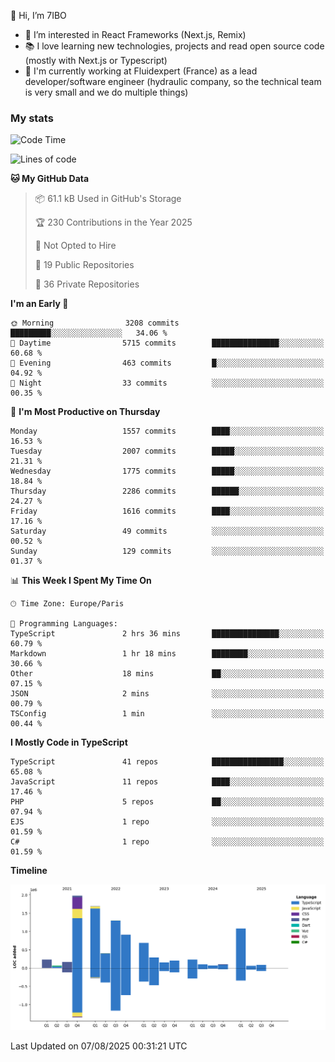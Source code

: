👋 Hi, I’m 7IBO

- 👀 I’m interested in React Frameworks (Next.js, Remix)
- 📚 I love learning new technologies, projects and read open source code (mostly with Next.js or Typescript)
- 💼 I'm currently working at Fluidexpert (France) as a lead developer/software engineer (hydraulic company, so the technical team is very small and we do multiple things)

### My stats
<!--START_SECTION:waka-->
![Code Time](http://img.shields.io/badge/Code%20Time-1%2C147%20hrs%2028%20mins-blue)

![Lines of code](https://img.shields.io/badge/From%20Hello%20World%20I%27ve%20Written-9.7%20million%20lines%20of%20code-blue)

**🐱 My GitHub Data** 

> 📦 61.1 kB Used in GitHub's Storage 
 > 
> 🏆 230 Contributions in the Year 2025
 > 
> 🚫 Not Opted to Hire
 > 
> 📜 19 Public Repositories 
 > 
> 🔑 36 Private Repositories 
 > 
**I'm an Early 🐤** 

```text
🌞 Morning                3208 commits        █████████░░░░░░░░░░░░░░░░   34.06 % 
🌆 Daytime                5715 commits        ███████████████░░░░░░░░░░   60.68 % 
🌃 Evening                463 commits         █░░░░░░░░░░░░░░░░░░░░░░░░   04.92 % 
🌙 Night                  33 commits          ░░░░░░░░░░░░░░░░░░░░░░░░░   00.35 % 
```
📅 **I'm Most Productive on Thursday** 

```text
Monday                   1557 commits        ████░░░░░░░░░░░░░░░░░░░░░   16.53 % 
Tuesday                  2007 commits        █████░░░░░░░░░░░░░░░░░░░░   21.31 % 
Wednesday                1775 commits        █████░░░░░░░░░░░░░░░░░░░░   18.84 % 
Thursday                 2286 commits        ██████░░░░░░░░░░░░░░░░░░░   24.27 % 
Friday                   1616 commits        ████░░░░░░░░░░░░░░░░░░░░░   17.16 % 
Saturday                 49 commits          ░░░░░░░░░░░░░░░░░░░░░░░░░   00.52 % 
Sunday                   129 commits         ░░░░░░░░░░░░░░░░░░░░░░░░░   01.37 % 
```


📊 **This Week I Spent My Time On** 

```text
🕑︎ Time Zone: Europe/Paris

💬 Programming Languages: 
TypeScript               2 hrs 36 mins       ███████████████░░░░░░░░░░   60.79 % 
Markdown                 1 hr 18 mins        ████████░░░░░░░░░░░░░░░░░   30.66 % 
Other                    18 mins             ██░░░░░░░░░░░░░░░░░░░░░░░   07.15 % 
JSON                     2 mins              ░░░░░░░░░░░░░░░░░░░░░░░░░   00.79 % 
TSConfig                 1 min               ░░░░░░░░░░░░░░░░░░░░░░░░░   00.44 % 
```

**I Mostly Code in TypeScript** 

```text
TypeScript               41 repos            ████████████████░░░░░░░░░   65.08 % 
JavaScript               11 repos            ████░░░░░░░░░░░░░░░░░░░░░   17.46 % 
PHP                      5 repos             ██░░░░░░░░░░░░░░░░░░░░░░░   07.94 % 
EJS                      1 repo              ░░░░░░░░░░░░░░░░░░░░░░░░░   01.59 % 
C#                       1 repo              ░░░░░░░░░░░░░░░░░░░░░░░░░   01.59 % 
```



**Timeline**

![Lines of Code chart](https://raw.githubusercontent.com/7IBO/7IBO/main/assets/bar_graph.png)


 Last Updated on 07/08/2025 00:31:21 UTC
<!--END_SECTION:waka-->

